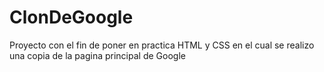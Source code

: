 # ClonDeGoogle
Proyecto con el fin de poner en practica HTML y CSS en el cual se realizo una copia de la pagina principal de Google
